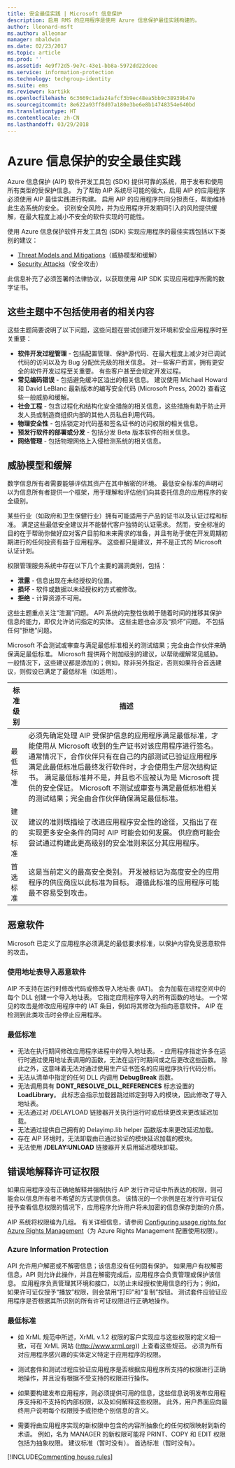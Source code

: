 ```yaml
---
title: 安全最佳实践 | Microsoft 信息保护
description: 启用 RMS 的应用程序是使用 Azure 信息保护最佳实践构建的。
author: lleonard-msft
ms.author: alleonar
manager: mbaldwin
ms.date: 02/23/2017
ms.topic: article
ms.prod: ''
ms.assetid: 4e9f72d5-9e7c-43e1-bb8a-5972dd22dcee
ms.service: information-protection
ms.technology: techgroup-identity
ms.suite: ems
ms.reviewer: kartikk
ms.openlocfilehash: 6c3669c1ada24afcf3b9ec48ea5bb9c38939b47e
ms.sourcegitcommit: 8e622a93ff8d07a180e3be6e8b14748354e640bd
ms.translationtype: HT
ms.contentlocale: zh-CN
ms.lasthandoff: 03/29/2018
---
```

# <a name="security-best-practices-for-azure-information-protection"></a>Azure 信息保护的安全最佳实践

Azure 信息保护 (AIP) 软件开发工具包 (SDK) 提供可靠的系统，用于发布和使用所有类型的受保护信息。 为了帮助 AIP 系统尽可能的强大，启用 AIP 的应用程序必须使用 AIP 最佳实践进行构建。 启用 AIP 的应用程序共同分担责任，帮助维持此生态系统的安全。 识别安全风险，并为应用程序开发期间引入的风险提供缓解，在最大程度上减小不安全的软件实现的可能性。

使用 Azure 信息保护软件开发工具包 (SDK) 实现应用程序的最佳实践包括以下类别的建议：
- [Threat Models and Mitigations](https://msdn.microsoft.com/library/aa362751.aspx)（威胁模型和缓解）
- [Security Attacks](https://msdn.microsoft.com/library/aa362736.aspx)（安全攻击）

此信息补充了必须签署的法律协议，以获取使用 AIP SDK 实现应用程序所需的数字证书。

## <a name="subjects-not-covered-in-these-topics"></a>这些主题中不包括使用者的相关内容
这些主题简要说明了以下问题，这些问题在尝试创建开发环境和安全应用程序时至关重要：
- **软件开发过程管理** - 包括配置管理、保护源代码、在最大程度上减少对已调试代码的访问以及为 Bug 分配优先级的相关信息。 对一些客户而言，拥有更安全的软件开发过程至关重要。 有些客户甚至会规定开发过程。
- **常见编码错误** - 包括避免缓冲区溢出的相关信息。 建议使用 Michael Howard 和 David LeBlanc 最新版本的编写安全代码 (Microsoft Press, 2002) 查看这些一般威胁和缓解。
- **社会工程** - 包含过程化和结构化安全措施的相关信息，这些措施有助于防止开发人员或制造商组织内部的其他人员私自利用代码。
- **物理安全性** - 包括锁定对代码基和签名证书的访问权限的相关信息。
- **预发行软件的部署或分发** - 包括分发 Beta 版本软件的相关信息。
- **网络管理** - 包括物理网络上入侵检测系统的相关信息。

## <a name="threat-models-and-mitigations"></a>威胁模型和缓解
数字信息所有者需要能够评估其资产在其中解密的环境。 最低安全标准的声明可以为信息所有者提供一个框架，用于理解和评估他们向其委托信息的应用程序的安全级别。

某些行业（如政府和卫生保健行业）拥有可能适用于产品的证书以及认证过程和标准。 满足这些最低安全建议并不能替代客户独特的认证需求。 然而，安全标准的目的在于帮助你做好应对客户目前和未来需求的准备，并且有助于使在开发周期初期进行的任何投资有益于应用程序。 这些都只是建议，并不是正式的 Microsoft 认证计划。

权限管理服务系统中存在以下几个主要的漏洞类别，包括：
- **泄露** - 信息出现在未经授权的位置。
- **损坏** - 软件或数据以未经授权的方式被修改。
- **拒绝** - 计算资源不可用。

这些主题重点关注“泄漏”问题。 API 系统的完整性依赖于随着时间的推移其保护信息的能力，即仅允许访问指定的实体。 这些主题也会涉及“损坏”问题。 不包括任何“拒绝”问题。

Microsoft 不会测试或审查与满足最低标准相关的测试结果；完全由合作伙伴来确保满足最低标准。 Microsoft 提供两个附加级别的建议，以帮助缓解常见威胁。 一般情况下，这些建议都是添加的；例如，除非另外指定，否则如果符合首选建议，则假设已满足了最低标准（如适用）。

|标准级别|    描述|
|---|---|
|最低标准|  必须先确定处理 AIP 受保护信息的应用程序满足最低标准，才能使用从 Microsoft 收到的生产证书对该应用程序进行签名。 通常情况下，合作伙伴只有在自己的内部测试已验证应用程序满足此最低标准后最终发行软件时，才会使用生产层次结构证书。 满足最低标准并不是，并且也不应被认为是 Microsoft 提供的安全保证。 Microsoft 不测试或审查与满足最低标准相关的测试结果；完全由合作伙伴确保满足最低标准。|
|建议的标准|  建议的准则既描绘了改进应用程序安全性的途径，又指出了在实现更多安全条件的同时 AIP 可能会如何发展。 供应商可能会尝试通过构建此更高级别的安全准则来区分其应用程序。|
|首选标准|    这是当前定义的最高安全类别。 开发被标记为高度安全的应用程序的供应商应以此标准为目标。 遵循此标准的应用程序可能最不容易受到攻击。|




## <a name="malicious-software"></a>恶意软件
Microsoft 已定义了应用程序必须满足的最低要求标准，以保护内容免受恶意软件的攻击。

### <a name="importing-malicious-software-by-using-address-tables"></a>使用地址表导入恶意软件
AIP 不支持在运行时修改代码或修改导入地址表 (IAT)。 会为加载在进程空间中的每个 DLL 创建一个导入地址表。 它指定应用程序导入的所有函数的地址。 一个常见的攻击是修改应用程序中的 IAT 条目，例如将其修改为指向恶意软件。 AIP 在检测到此类攻击时会停止应用程序。

### <a name="minimum-standard"></a>最低标准
- 无法在执行期间修改应用程序进程中的导入地址表。 - 应用程序指定许多在运行时通过使用地址表调用的函数，无法在运行时期间或之后更改这些函数。 除此之外，这意味着无法对通过使用生产证书签名的应用程序执行代码分析。
- 无法从清单中指定的任何 DLL 内调用 **DebugBreak**  函数。
- 无法调用具有 **DONT_RESOLVE_DLL_REFERENCES** 标志设置的 **LoadLibrary**。 此标志会指示加载器跳过绑定到导入的模块，因此修改了导入地址表。
- 无法通过对 /DELAYLOAD 链接器开关执行运行时或后续更改来更改延迟加载。
- 无法通过提供自己拥有的 Delayimp.lib helper 函数版本来更改延迟加载。
- 存在 AIP 环境时，无法卸载由已通过验证的模块延迟加载的模块。
- 无法使用 **/DELAY:UNLOAD** 链接器开关启用延迟模块卸载。


## <a name="incorrectly-interpreting-license-rights"></a>错误地解释许可证权限

如果应用程序没有正确地解释并强制执行 AIP 发行许可证中所表达的权限，则可能会以信息所有者不希望的方式提供信息。 该情况的一个示例是在发行许可证仅授予查看信息权限的情况下，应用程序允许用户将未加密的信息保存到新的介质。

AIP 系统将权限编为几组。 有关详细信息，请参阅 [Configuring usage rights for Azure Rights Management](../deploy-use/configure-usage-rights.md)（为 Azure Rights Management 配置使用权限）。

### <a name="azure-information-protection"></a>Azure Information Protection  
API 允许用户解密或不解密信息；该信息没有任何固有保护。 如果用户有权解密信息，API 则允许此操作，并且在解密完成后，应用程序会负责管理或保护该信息。 应用程序负责管理其环境和接口，以防止未经授权使用信息的行为；例如，如果许可证仅授予“播放”权限，则会禁用“打印”和“复制”按钮。 测试套件应验证应用程序是否根据其所识别的所有许可证权限进行正确地操作。

### <a name="minimum-standard"></a>最低标准
- 如 XrML 规范中所述，XrML v.1.2 权限的客户实现应与这些权限的定义相一致，可在 XrML 网站 (http://www.xrml.org)) 上查看这些规范。 必须为所有对应用程序感兴趣的实体定义特定于应用程序的权限。
- 测试套件和测试过程应验证应用程序是否根据应用程序所支持的权限进行正确地操作，并且没有根据不受支持的权限进行操作。
- 如果要构建发布应用程序，则必须提供可用的信息，这些信息说明发布应用程序支持和不支持的内部权限，以及如何解释这些权限。 此外，用户界面应向最终用户说明每个权限授予或拒绝个别信息的含义。

- 需要将由应用程序实现的新权限中包含的内容所抽象化的任何权限映射到新的术语。 例如，名为 MANAGER 的新权限可能将 PRINT、COPY 和 EDIT 权限包括为抽象权限。
建议标准（暂时没有）。
首选标准（暂时没有）。

[!INCLUDE[Commenting house rules](../includes/houserules.md)]